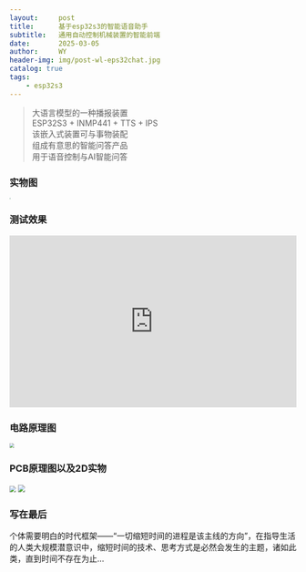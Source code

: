 ```yaml
---
layout:     post
title:      基于esp32s3的智能语音助手
subtitle:   通用自动控制机械装置的智能前端
date:       2025-03-05
author:     WY
header-img: img/post-wl-eps32chat.jpg
catalog: true
tags:
    - esp32s3
---
```


> 大语言模型的一种播报装置  
> ESP32S3 + INMP441 + TTS + IPS  
> 该嵌入式装置可与事物装配  
> 组成有意思的智能问答产品  
> 用于语音控制与AI智能问答  

### 实物图  
<img src="https://nibilu.oss-cn-beijing.aliyuncs.com/esp32/202503%E8%AF%AD%E9%9F%B3%E8%81%8A%E5%A4%A9%E5%8A%A9%E6%89%8B01.jpg" style="zoom:15%;" />  

### 测试效果  
<div style="position: relative; padding: 30% 45%;">
  <iframe style="position: absolute; width: 100%; height: 100%; left: 0; top: 0;" src="https://player.bilibili.com/player.html?aid=114107382505304&bvid=BV1mK9sYWEPy&cid=28696707188&page=1&as_wide=1&high_quality=1&danmaku=0&autoplay=0" frameborder="no" scrolling="no"> </iframe>
  </div>   

### 电路原理图  
<img src="https://nibilu.oss-cn-beijing.aliyuncs.com/esp32/202503%E8%AF%AD%E9%9F%B3%E8%81%8A%E5%A4%A9%E5%8A%A9%E6%89%8B%E5%8E%9F%E7%90%86%E5%9B%BE.png" style="zoom:50%;" />  

### PCB原理图以及2D实物  
<img src="https://nibilu.oss-cn-beijing.aliyuncs.com/esp32/202503%E8%AF%AD%E9%9F%B3%E8%81%8A%E5%A4%A9%E5%8A%A9%E6%89%8BPCB%E5%AE%9E%E7%89%A9%E7%BB%84%E5%90%88.png" style="zoom: 67%;" />  
<img src="https://nibilu.oss-cn-beijing.aliyuncs.com/esp32/202503%E8%AF%AD%E9%9F%B3%E8%81%8A%E5%A4%A9%E5%8A%A9%E6%89%8BPCB%E9%99%A2%E9%87%8C%E5%9B%BE%E7%BB%84%E5%90%88.png" style="zoom: 80%;" />  

### 写在最后   
个体需要明白的时代框架——“一切缩短时间的进程是该主线的方向”，在指导生活的人类大规模潜意识中，缩短时间的技术、思考方式是必然会发生的主题，诸如此类，直到时间不存在为止…

